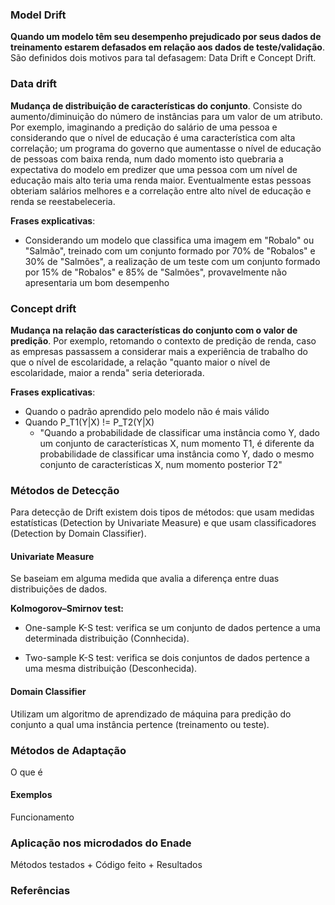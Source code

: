 ### **Model Drift**

**Quando um modelo têm seu desempenho prejudicado por seus dados de treinamento estarem defasados em relação aos dados de teste/validação**. São definidos dois motivos para tal defasagem: Data Drift e Concept Drift.

### **Data drift**

**Mudança de distribuição de características do conjunto**. Consiste do aumento/diminuição do número de instâncias para um valor de um atributo. Por exemplo, imaginando a predição do salário de uma pessoa e considerando que o nível de educação é uma característica com alta correlação; um programa do governo que aumentasse o nível de educação de pessoas com baixa renda, num dado momento isto quebraria a expectativa do modelo em predizer que uma pessoa com um nível de educação mais alto teria uma renda maior. Eventualmente estas pessoas obteriam salários melhores e a correlação entre alto nível de educação e renda se reestabeleceria.

**Frases explicativas**:

- Considerando um modelo que classifica uma imagem em "Robalo" ou "Salmão", treinado com um conjunto formado por 70% de "Robalos" e 30% de "Salmões", a realização de um teste com um conjunto formado por 15% de "Robalos" e 85% de "Salmões", provavelmente não apresentaria um bom desempenho

### **Concept drift**

**Mudança na relação das características do conjunto com o valor de predição**. Por exemplo, retomando o contexto de predição de renda, caso as empresas passassem a considerar mais a experiência de trabalho do que o nível de escolaridade, a relação "quanto maior o nível de escolaridade, maior a renda" seria deteriorada.

**Frases explicativas**:

- Quando o padrão aprendido pelo modelo não é mais válido
- Quando P_T1(Y|X) != P_T2(Y|X)
    - "Quando a probabilidade de classificar uma instância como Y, dado um conjunto de características X, num momento T1, é diferente da probabilidade de classificar uma instância como Y, dado o mesmo conjunto de características X, num momento posterior T2"
    
### **Métodos de Detecção**

Para detecção de Drift existem dois tipos de métodos: que usam medidas estatísticas (Detection by Univariate Measure) e que usam classificadores (Detection by Domain Classifier).

#### **Univariate Measure**

Se baseiam em alguma medida que avalia a diferença entre duas distribuições de dados.

**Kolmogorov–Smirnov test:**

- One-sample K-S test: verifica se um conjunto de dados pertence a uma determinada distribuição (Connhecida).

- Two-sample K-S test: verifica se dois conjuntos de dados pertence a uma mesma distribuição (Desconhecida).

#### **Domain Classifier**

Utilizam um algoritmo de aprendizado de máquina para predição do conjunto a qual uma instância pertence (treinamento ou teste).

### **Métodos de Adaptação**

O que é

#### **Exemplos**

Funcionamento

### **Aplicação nos microdados do Enade**

Métodos testados + Código feito + Resultados

### **Referências**